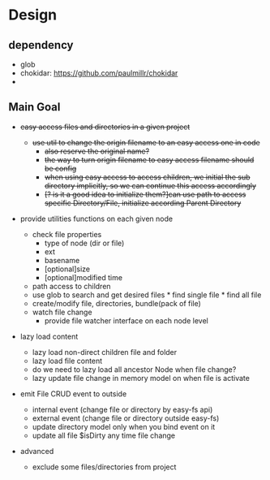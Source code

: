 # Design

## dependency
* glob
* chokidar: https://github.com/paulmillr/chokidar
* 

## Main Goal
* ~~easy access files and directories in a given project~~
    * ~~use util to change the origin filename to an easy access one in code~~
        * ~~also reserve the original name?~~
        * ~~the way to turn origin filename to easy access filename should be config~~
        * ~~when using easy access to access children, we initial the sub directory implicitly, so we can continue this access accordingly~~
        * ~~[? is it a good idea to initialize them?]can use path to access specific Directory/File, initialize according Parent Directory~~
* provide utilities functions on each given node    
    * check file properties
        * type of node (dir or file)
        * ext
        * basename
        * [optional]size
        * [optional]modified time
    * path access to children
    * use glob to search and get desired files
                * find single file
                * find all file
    * create/modify file, directories, bundle(pack of file)
    * watch file change
        * provide file watcher interface on each node level
        
* lazy load content
    * lazy load non-direct children file and folder
    * lazy load file content
    * do we need to lazy load all ancestor Node when file change?
    * lazy update file change in memory model on when file is activate
    
* emit File CRUD event to outside
    * internal event (change file or directory by easy-fs api)
    * external event (change file or directory outside easy-fs)
    * update directory model only when you bind event on it
    * update all file $isDirty any time file change
* advanced
    * exclude some files/directories from project